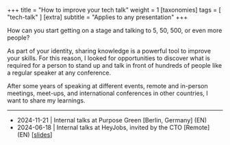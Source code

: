 +++
title = "How to improve your tech talk"
weight = 1
[taxonomies]
tags = [ "tech-talk" ]
[extra]
subtitle = "Applies to any presentation"
+++

How can you start getting on a stage and talking to 5, 50, 500, or even more people?

As part of your identity, sharing knowledge is a powerful tool to improve your skills. For this reason, I looked for opportunities to discover what is required for a person to stand up and talk in front of hundreds of people like a regular speaker at any conference.

After some years of speaking at different events, remote and in-person meetings, meet-ups, and international conferences in other countries, I want to share my learnings.

<!-- more -->

---

- 2024-11-21 | Internal talks at Purpose Green [Berlin, Germany] (EN)
- 2024-06-18 | Internal talks at HeyJobs, invited by the CTO [Remote] (EN) [[slides](https://docs.google.com/presentation/d/1v-bMvFSR-cXtAi7MtafoTh-qEXBkH3_6wPId0ZNTv0s/view)]
